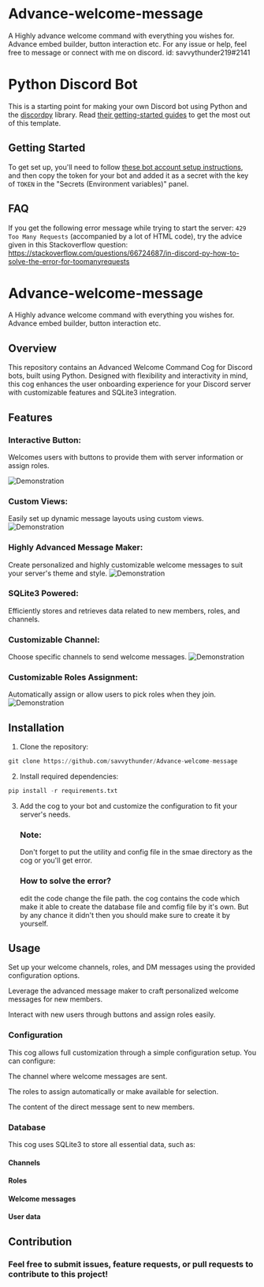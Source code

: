 # Advance-welcome-message
A Highly advance welcome command with everything you wishes for. Advance embed builder, button interaction etc. 
For any issue or help, feel free to message or connect with me on discord.
id: savvythunder219#2141
# Python Discord Bot

This is a starting point for making your own Discord bot using Python and the [discordpy](https://discordpy.readthedocs.io/) library.
Read [their getting-started guides](https://discordpy.readthedocs.io/en/stable/#getting-started) to get the most out of this template.

## Getting Started

To get set up, you'll need to follow [these bot account setup instructions](https://discordpy.readthedocs.io/en/stable/discord.html),
and then copy the token for your bot and added it as a secret with the key of `TOKEN` in the "Secrets (Environment variables)" panel.

## FAQ

If you get the following error message while trying to start the server: `429 Too Many Requests` (accompanied by a lot of HTML code), 
try the advice given in this Stackoverflow question:
https://stackoverflow.com/questions/66724687/in-discord-py-how-to-solve-the-error-for-toomanyrequests
# Advance-welcome-message
A Highly advance welcome command with everything you wishes for. Advance embed builder, button interaction etc. 

## Overview

This repository contains an Advanced Welcome Command Cog for Discord bots, built using Python. Designed with flexibility and interactivity in mind, this cog enhances the user onboarding experience for your Discord server with customizable features and SQLite3 integration.

## Features

### Interactive Button: 
Welcomes users with buttons to provide them with server information or assign roles.

![Demonstration](images/main.jpg)

### Custom Views: 
Easily set up dynamic message layouts using custom views.
![Demonstration](https://github.com/savvythunder/Advance-welcome-message/blob/806c6b3f33417a15f36cab0c51c40894ae2eb581/images/test2.jpg)
### Highly Advanced Message Maker: 
Create personalized and highly customizable welcome messages to suit your server's theme and style.
![Demonstration](https://github.com/savvythunder/Advance-welcome-message/blob/806c6b3f33417a15f36cab0c51c40894ae2eb581/images/embedbuilder(by%20imptype).jpg)
### SQLite3 Powered: 
Efficiently stores and retrieves data related to new members, roles, and channels.

### Customizable Channel: 
Choose specific channels to send welcome messages.
![Demonstration](https://github.com/savvythunder/Advance-welcome-message/blob/806c6b3f33417a15f36cab0c51c40894ae2eb581/images/channel_dropdown.jpg)
### Customizable Roles Assignment: 
Automatically assign or allow users to pick roles when they join.
![Demonstration](https://github.com/savvythunder/Advance-welcome-message/blob/806c6b3f33417a15f36cab0c51c40894ae2eb581/images/role_dropdown.jpg)

## Installation

1. Clone the repository:

```python
git clone https://github.com/savvythunder/Advance-welcome-message
```


2. Install required dependencies:

```python
pip install -r requirements.txt
```


3. Add the cog to your bot and customize the configuration to fit your server's needs.
   ### Note:
   Don't forget to put the utility and config file in the smae directory as the cog or you'll get error.
   ### How to solve the error?
   edit the code change the file path.
   the cog contains the code which make it able to create the database file and comfig file by it's own. But by any chance it didn't then you should make sure to create it by yourself.



## Usage

Set up your welcome channels, roles, and DM messages using the provided configuration options.

Leverage the advanced message maker to craft personalized welcome messages for new members.

Interact with new users through buttons and assign roles easily.


### Configuration

This cog allows full customization through a simple configuration setup. You can configure:

The channel where welcome messages are sent.

The roles to assign automatically or make available for selection.

The content of the direct message sent to new members.


### Database

This cog uses SQLite3 to store all essential data, such as:

#### Channels

#### Roles

#### Welcome messages

#### User data


## Contribution

### Feel free to submit issues, feature requests, or pull requests to contribute to this project!
